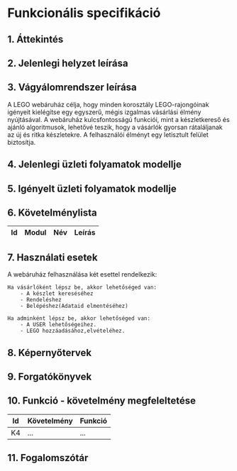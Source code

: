 # Funkcionális specifikáció

## 1. Áttekintés

## 2. Jelenlegi helyzet leírása

## 3. Vágyálomrendszer leírása

A LEGO webáruház célja, hogy minden korosztály LEGO-rajongóinak igényeit kielégítse egy egyszerű, mégis izgalmas vásárlási élmény nyújtásával. A webáruház kulcsfontosságú funkciói, mint a készletkereső és ajánló algoritmusok, lehetővé teszik, hogy a vásárlók gyorsan rátaláljanak az új és ritka készletekre. A felhasználói élményt egy letisztult felület biztosítja.

## 4. Jelenlegi üzleti folyamatok modellje

## 5. Igényelt üzleti folyamatok modellje

## 6. Követelménylista

| Id | Modul | Név | Leírás |
| :---: | --- | --- | --- |

## 7. Használati esetek
A webáruház felhasználása két esettel rendelkezik:

    Ha vásárlóként lépsz be, akkor lehetőséged van:
        - A készlet kereséséhez
        - Rendeléshez
        - Belépéshez(Adataid elmentéséhez)
    
    Ha adminként lépsz be, akkor lehetőséged van:
        - A USER lehetőségeihez.
        - LEGO hozzáadásához,elvételéhez.

## 8. Képernyőtervek

## 9. Forgatókönyvek

## 10. Funkció - követelmény megfeleltetése

| Id | Követelmény | Funkció |
| :---: | --- | --- |
| K4 | ... | ... |

## 11. Fogalomszótár